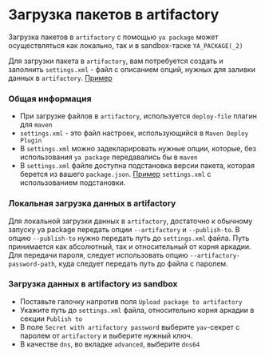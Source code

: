 # Загрузка пакетов в artifactory
Загрузка пакетов в `artifactory` с помощью `ya package` может осуществляться как локально, так и в sandbox-таске `YA_PACKAGE(_2)`

Для загрузки пакета в `artifactory`, вам потребуется создать и заполнить
`settings.xml` - файл с описанием опций, нужных для заливки данных в `artifactory`.
[Пример](https://a.yandex-team.ru/arcadia/devtools/ya/package/tests/artifactory_upload/data/hello_settings_2.xml)

### Общая информация
* При загрузке файлов в `artifactory`, используется `deploy-file` плагин для `maven`
* `settings.xml` - это файл настроек, использующийся в `Maven Deploy Plugin`
* В `settings.xml` можно задекларировать нужные опции, которые, без использования `ya package` передавались бы в `maven`
* В `settings.xml` файле доступна подстановка версии пакета, которая берется из вашего `package.json`. [Пример](https://a.yandex-team.ru/arcadia/devtools/ya/package/tests/artifactory_upload/data/good_settings.xml) `settings.xml` c использованием подстановки.

### Локальная загрузка данных в artifactory
Для локальной загрузки данных в `artifactory`, достаточно к обычному запуску ya package передать опции `--artifactory` и `--publish-to`.
В опцию `--publish-to` нужно передать путь до `settings.xml` файла. Путь принимается как абсолютный, так и относительный от корня аркадии.
Для передачи пароля, следует использовать опцию `--artifactory-password-path`, куда следует передать путь до файла с паролем.
### Загрузка данных в artifactory из sandbox
* Поставьте галочку напротив поля `Upload package to artifactory`
* Укажите путь до `settings.xml` файла, относительно корня аркадии в секции `Publish to`
* В поле `Secret with artifactory password` выберите `yav`-секрет с паролем от `artifactory` и выберите нужный ключ.
* В качестве `dns`, во вкладке `advanced`, выберите `dns64`
